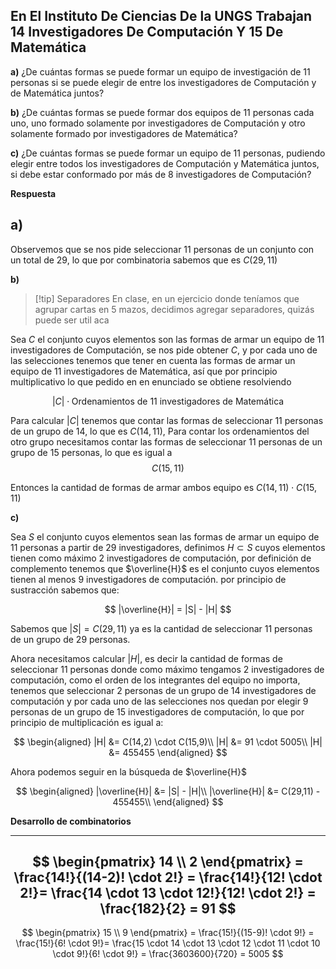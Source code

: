 ## En El Instituto De Ciencias De la UNGS Trabajan 14 Investigadores De Computación Y 15 De Matemática

**a)** ¿De cuántas formas se puede formar un equipo de investigación de 11 personas si se puede elegir de entre los investigadores de Computación y de Matemática juntos?

**b)** ¿De cuántas formas se puede formar dos equipos de 11 personas cada uno, uno formado solamente por investigadores de Computación y otro solamente formado por investigadores de Matemática?

**c)** ¿De cuántas formas se puede formar un equipo de 11 personas, pudiendo elegir entre todos los investigadores de Computación y Matemática juntos, si debe estar conformado por más de 8 investigadores de Computación?

**Respuesta**

## **a)**

Observemos que se nos pide seleccionar 11 personas de un conjunto con un total de 29, lo que por combinatoria sabemos que es $C(29,11)$

**b)**

> [!tip] Separadores
> En clase, en un ejercicio donde teníamos que agrupar cartas en 5 mazos, decidimos agregar separadores, quizás puede ser util aca

Sea $C$ el conjunto cuyos elementos son las formas de armar un equipo de 11 investigadores de Computación, se nos pide obtener $C$, y por cada uno de las selecciones tenemos que tener en cuenta las formas de armar un equipo de 11 investigadores de Matemática, así que por principio multiplicativo lo que pedido en en enunciado se obtiene resolviendo

$$|C| \cdot \text{Ordenamientos de 11 investigadores de Matemática}$$

Para calcular $|C|$ tenemos que contar las formas de seleccionar 11 personas de un grupo de 14, lo que es $C(14,11)$, Para contar los ordenamientos del otro grupo necesitamos contar las formas de seleccionar 11 personas de un grupo de 15 personas, lo que es igual a $$C(15,11)$$

Entonces la cantidad de formas de armar ambos equipo es $C(14,11) \cdot C(15,11)$

**c)**

Sea $S$ el conjunto cuyos elementos sean las formas de armar un equipo de 11 personas a partir de 29 investigadores, definimos $H \subset S$ cuyos elementos tienen como máximo 2 investigadores de computación, por definición de complemento tenemos que $\overline{H}$ es el conjunto cuyos elementos tienen al menos 9 investigadores de computación. por principio de sustracción sabemos que:

$$
|\overline{H}| = |S| - |H| 
$$

Sabemos que $|S| = C(29,11)$ ya es la cantidad de seleccionar 11 personas de un grupo de 29 personas.

Ahora necesitamos calcular $|H|$, es decir la cantidad de formas de seleccionar 11 personas donde como máximo tengamos 2 investigadores de computación, como el orden de los integrantes del equipo no importa, tenemos que seleccionar 2 personas de un grupo de 14 investigadores de computación y por cada uno de las selecciones nos quedan por elegir 9 personas de un grupo de 15 investigadores de computación, lo que por principio de multiplicación es igual a:

$$  
\begin{aligned}
|H| &= C(14,2) \cdot C(15,9)\\
|H| &= 91 \cdot 5005\\
|H| &= 455455
\end{aligned}
$$ 

Ahora podemos seguir en la búsqueda de $\overline{H}$

$$  
\begin{aligned}
|\overline{H}| &= |S| - |H|\\
|\overline{H}| &= C(29,11) - 455455\\
\end{aligned}
$$

**Desarrollo de combinatorios**

---

$$
\begin{pmatrix} 14 \\ 2 \end{pmatrix} =
\frac{14!}{(14-2)! \cdot 2!} =
\frac{14!}{12! \cdot 2!}=
\frac{14 \cdot 13 \cdot 12!}{12! \cdot 2!} =
\frac{182}{2} = 
91
$$
---
$$
\begin{pmatrix} 15 \\ 9 \end{pmatrix} =
\frac{15!}{(15-9)! \cdot 9!} =
\frac{15!}{6! \cdot 9!}=
\frac{15 \cdot 14 \cdot 13 \cdot 12 \cdot 11 \cdot 10 \cdot 9!}{6! \cdot 9!} =
\frac{3603600}{720} = 
5005
$$
